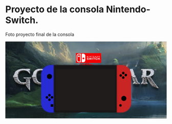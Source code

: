 # Proyecto de la consola Nintendo-Switch.
Foto proyecto final de la consola

![](img/Screenshot_6.png)
